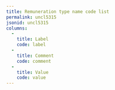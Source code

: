 ```yaml
---
title: Remuneration type name code list
permalink: uncl5315
jsonid: uncl5315
columns:
  - 
    title: Label
    code: label
  - 
    title: Comment
    code: comment
  - 
    title: Value
    code: value
---
```

